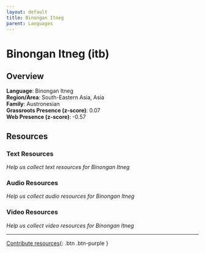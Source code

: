 ```yaml
---
layout: default
title: Binongan Itneg
parent: Languages
---
```


# Binongan Itneg (itb)

## Overview

**Language**: Binongan Itneg  
**Region/Area**: South-Eastern Asia, Asia  
**Family**: Austronesian  
**Grassroots Presence (z-score)**: 0.07  
**Web Presence (z-score)**: -0.57  

## Resources

### Text Resources
*Help us collect text resources for Binongan Itneg*

### Audio Resources
*Help us collect audio resources for Binongan Itneg*

### Video Resources
*Help us collect video resources for Binongan Itneg*

---

[Contribute resources](https://forms.office.com/e/1SfLJx3u1r){: .btn .btn-purple }
